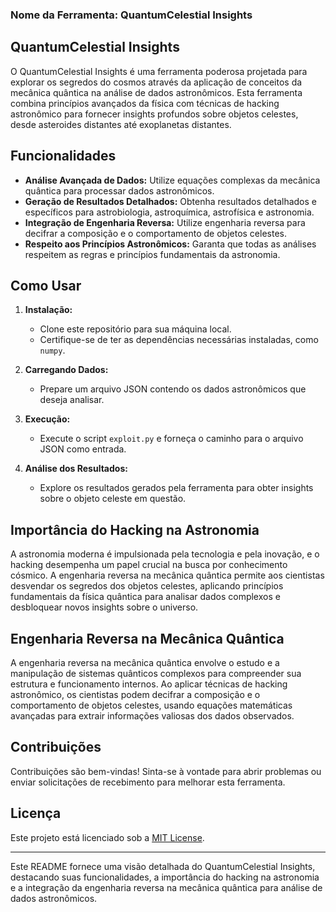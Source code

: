 ### Nome da Ferramenta: QuantumCelestial Insights

## QuantumCelestial Insights

O QuantumCelestial Insights é uma ferramenta poderosa projetada para explorar os segredos do cosmos através da aplicação de conceitos da mecânica quântica na análise de dados astronômicos. Esta ferramenta combina princípios avançados da física com técnicas de hacking astronômico para fornecer insights profundos sobre objetos celestes, desde asteroides distantes até exoplanetas distantes.

## Funcionalidades

- **Análise Avançada de Dados:** Utilize equações complexas da mecânica quântica para processar dados astronômicos.
- **Geração de Resultados Detalhados:** Obtenha resultados detalhados e específicos para astrobiologia, astroquímica, astrofísica e astronomia.
- **Integração de Engenharia Reversa:** Utilize engenharia reversa para decifrar a composição e o comportamento de objetos celestes.
- **Respeito aos Princípios Astronômicos:** Garanta que todas as análises respeitem as regras e princípios fundamentais da astronomia.

## Como Usar

1. **Instalação:**
    - Clone este repositório para sua máquina local.
    - Certifique-se de ter as dependências necessárias instaladas, como `numpy`.

2. **Carregando Dados:**
    - Prepare um arquivo JSON contendo os dados astronômicos que deseja analisar.

3. **Execução:**
    - Execute o script `exploit.py` e forneça o caminho para o arquivo JSON como entrada.

4. **Análise dos Resultados:**
    - Explore os resultados gerados pela ferramenta para obter insights sobre o objeto celeste em questão.

## Importância do Hacking na Astronomia

A astronomia moderna é impulsionada pela tecnologia e pela inovação, e o hacking desempenha um papel crucial na busca por conhecimento cósmico. A engenharia reversa na mecânica quântica permite aos cientistas desvendar os segredos dos objetos celestes, aplicando princípios fundamentais da física quântica para analisar dados complexos e desbloquear novos insights sobre o universo.

## Engenharia Reversa na Mecânica Quântica

A engenharia reversa na mecânica quântica envolve o estudo e a manipulação de sistemas quânticos complexos para compreender sua estrutura e funcionamento internos. Ao aplicar técnicas de hacking astronômico, os cientistas podem decifrar a composição e o comportamento de objetos celestes, usando equações matemáticas avançadas para extrair informações valiosas dos dados observados.

## Contribuições

Contribuições são bem-vindas! Sinta-se à vontade para abrir problemas ou enviar solicitações de recebimento para melhorar esta ferramenta.

## Licença

Este projeto está licenciado sob a [MIT License](LICENSE).

---

Este README fornece uma visão detalhada do QuantumCelestial Insights, destacando suas funcionalidades, a importância do hacking na astronomia e a integração da engenharia reversa na mecânica quântica para análise de dados astronômicos.
